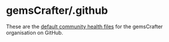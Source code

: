# gemsCrafter/.github

These are the [default community health files](https://help.github.com/en/articles/creating-a-default-community-health-file-for-your-organization) for the gemsCrafter organisation on GitHub.

